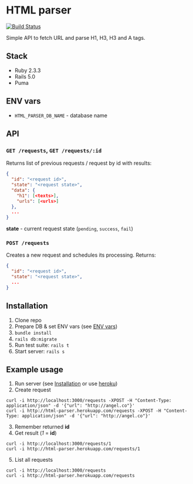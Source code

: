 # HTML parser
[![Build Status](https://travis-ci.org/cema-sp/html_parser.svg?branch=master)](https://travis-ci.org/cema-sp/html_parser)

Simple API to fetch URL and parse H1, H3, H3 and A tags.

## Stack

* Ruby 2.3.3
* Rails 5.0
* Puma

## ENV vars

* `HTML_PARSER_DB_NAME` - database name

## API

### `GET /requests`, `GET /requests/:id`

Returns list of previous requests / request by id with results:

~~~json
{
  "id": "<request id>",
  "state": "<request state>",
  "data": {
    "h1": [<texts>],
    "urls": [<urls>]
  },
  ...
}
~~~

**state** - current request state (`pending`, `success`, `fail`)

### `POST /requests`

Creates a new request and schedules its processing. Returns:

~~~json
{
  "id": "<request id>",
  "state": "<request state>",
  ...
}
~~~


## Installation

1. Clone repo
2. Prepare DB & set ENV vars (see [ENV vars](#env-vars))
3. `bundle install`
4. `rails db:migrate`
5. Run test suite: `rails t`
6. Start server: `rails s`

## Example usage

1. Run server (see [Installation](#installation) or use [heroku])
2. Create request

  ~~~
  curl -i http://localhost:3000/requests -XPOST -H "Content-Type: application/json" -d '{"url": "http://angel.co"}'
  curl -i http://html-parser.herokuapp.com/requests -XPOST -H "Content-Type: application/json" -d '{"url": "http://angel.co"}'
  ~~~

3. Remember returned **id**
4. Get result (_1_ = **id**)

  ~~~
  curl -i http://localhost:3000/requests/1
  curl -i http://html-parser.herokuapp.com/requests/1
  ~~~

5. List all requests

  ~~~
  curl -i http://localhost:3000/requests
  curl -i http://html-parser.herokuapp.com/requests
  ~~~

[heroku]: http://html-parser.herokuapp.com "Simple HTML parser"
